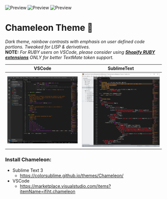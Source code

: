 ![Preview](https://img.shields.io/github/license/ifiht/Chameleon-Theme?style=flat-square)
![Preview](https://img.shields.io/visual-studio-marketplace/v/ifiht.chameleon?style=flat-square)
![Preview](https://img.shields.io/visual-studio-marketplace/i/ifiht.chameleon?style=flat-square)


# Chameleon Theme 🦎
*Dark theme, rainbow contrasts with emphasis on user defined code portions. Tweaked for LISP & derivatives.*  
__NOTE:__ *For RUBY users on VSCode, please consider using **[Shopify RUBY extensions](https://marketplace.visualstudio.com/items?itemName=Shopify.ruby-extensions-pack&ssr=false)** ONLY for better TextMate token support.*


VSCode | SublimeText
:------------: | :-------------:
![Preview](/images/vscode-capture.PNG) | ![Preview](/images/subl-capture.PNG)



### Install Chameleon:
* Sublime Text 3
    * https://colorsublime.github.io/themes/Chameleon/
* VSCode
    * https://marketplace.visualstudio.com/items?itemName=ifiht.chameleon
